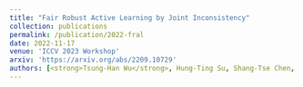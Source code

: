 ```yaml
---
title: "Fair Robust Active Learning by Joint Inconsistency"
collection: publications
permalink: /publication/2022-fral
date: 2022-11-17
venue: 'ICCV 2023 Workshop'
arxiv: 'https://arxiv.org/abs/2209.10729'
authors: [<strong>Tsung-Han Wu</strong>, Hung-Ting Su, Shang-Tse Chen, Winston H Hsu]
---
```

